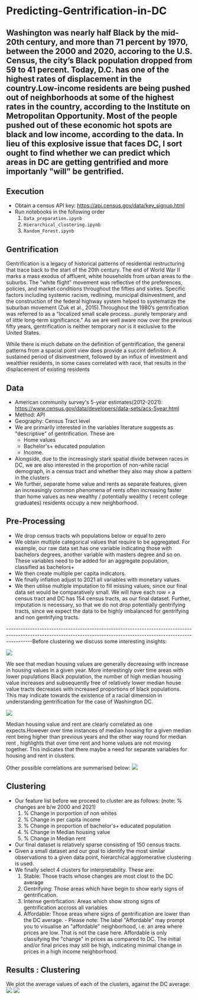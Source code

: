 # Predicting-Gentrification-in-DC
## Washington was nearly half Black by the mid-20th century, and more than 71 percent by 1970, between the 2000 and 2020, accoring to the U.S. Census, the city’s Black population dropped from 59 to 41 percent. Today, D.C. has one of the highest rates of displacement in the country.Low-income residents are being pushed out of neighborhoods at some of the highest rates in the country, according to the Institute on Metropolitan Opportunity. Most of the people pushed out of these economic hot spots are black and low income, according to the data. In lieu of this explosive issue that faces DC, I sort ought to find whether we can predict which areas in DC are getting gentrified and more importanly "will" be gentrified. 

## Execution
 - Obtain a census API key: https://api.census.gov/data/key_signup.html
 - Run notebooks in the following order 
    1. `Data_preparation.ipynb`
    2. `Hierarchical_clustering.ipynb`
    3. `Random_Forest.ipynb`
  
## Gentrification 
Gentrification is a legacy of historical patterns of residential restructuring that trace back to the start of the 20th century. The end of World War II marks a mass exodus of affluent, white households from urban areas to the suburbs. The “white flight” movement was reflective of the preferences, policies, and market conditions throughout the fifties and sixties. Specific factors including systemic racism, redlining, municipal disinvestment, and the construction of the federal highway system helped to systematize the suburban movement (Zuk et al., 2015).Throughout the 1980’s gentrification was referred to as a “localized small scale process…purely temporary and of little long-term significance.” As we are well aware now over the previous fifty years, gentrification is neither temporary nor is it exclusive to the United States. 

While there is much debate on the definition of gentrification, the general patterns from a spacial point view does provide a succint definition: A sustained period of disinvestment, followed by an influx of investment and wealthier residents, in some cases correlated with race,  that results in the displacement of existing residents

## Data 
- American community survey's 5-year estimates(2012-2021): https://www.census.gov/data/developers/data-sets/acs-5year.html
- Method: API 
- Geography: Census Tract level 
- We are primarily interested in the variables literature suggests as "descriptive" of gentrification. These are 
    - Home values
    - Bachelor's+ educated population
    - Income. 
- Alongside, due to the increasingly stark spatial divide between races in DC, we are also interested in the proportion of non-white racial demograph, in a census tract and whether they also may show a pattern in the clusters 
- We further, separate  home value and rents as separate features, given an increasingly common phenomena of rents often increasing faster than home values as new wealthy / potentially wealthy ( recent college graduates) residents occupy a new neighborhood. 

## Pre-Processing 
- We drop census tracts wih populations below or equal to zero 
- We obtain multiple categorical values that require to be aggregated. For example, our raw data set has one variable indicating those with bachelors degrees, another variable with masters degree and so on. These variables need to be added for an aggregate population, classified as bachelors+
- We then create multiple per capita indicators. 
- We finally inflation adjust to 2021 all variables with monetary values. 
- We then utilise multiple imputation to fill missing values, since our final data set would be comparatively small. We will have each row = a census tract and DC has 154 census tracts, as our final dataset. Further, imputation is necessary, so that we do not drop potentially gentrifying tracts, since we expect the data to be highly imbalanced for gentrifying and non gentrifying tracts. 

-----------------------------------------------------------------------------------------------------------------------------------------------------------------------Before clustering we discuss some interesting insights: 

![](./assets/black_median_housing.png)

We see that median housing values are generally decreasing with increase in housing values in a given year. More interestingly over time areas with lower populations Black population, the number of high median housing value increases and subsequently free of relatively lower median house value tracts decreases with increased proportions of black populations. This may indicate towards the existence of  a racial dimension in understanding gentrification for the case of Washington DC. 

![](./assets/median_rent_home.png)

Median housing value and rent are clearly correlated as one expects.However over time instances of median housing for a given median rent being higher than previous years and the other way round for median rent , highlights that over time rent and home values are not moving together. This indicates that there maybe a need for separate variables for housing and rent in clusters. 

Other possible correlations are summarised below:
![](./assets/correlogram.png)

## Clustering 
- Our feature list before we proceed to cluster are as follows: (note: % changes are b/w 2000 and 2021)
    1. % Change in porportion of non whites 
    2. % Change in per capita income 
    3. % Change in proportion of bachelor's+ educated population 
    4. % Change in Median housing value 
    5. % Change in Median rent 
- Our final dataset is relatively sparse consisting of 150 census tracts. 
- Given a small dataset and our goal to identify the most similar observations to a given data point, hierarchical agglomerative clustering is used. 
- We finally select 4 clusters for interpretability. These are: 
   1. Stable: Those tracts whose changes are most clost to the DC average
   2. Gentrifying: Those areas which have begin to show early signs of gentrification. 
   3. Intense gentrfication: Areas which show strong signs of gentrification accross all variables 
   4. Affordable: Those areas where signs of gentrification are lower than the DC average. 
           - Please note: The label "Affordable" may prompt you to visualise an "affordable" neighborhood, i.e. an area where prices are low. That is not the case here. Affordable is only classifying the "change" in prices as compared to DC. The initial and/or final prices may still be high, indicating minimal change in prices in a high income neighborhood. 

## Results : Clustering 

We plot the average values of each of the clusters, against the DC average: 
![](./assets/DC_affordable.png) ![](./assets/DC_gentrifying.png)

